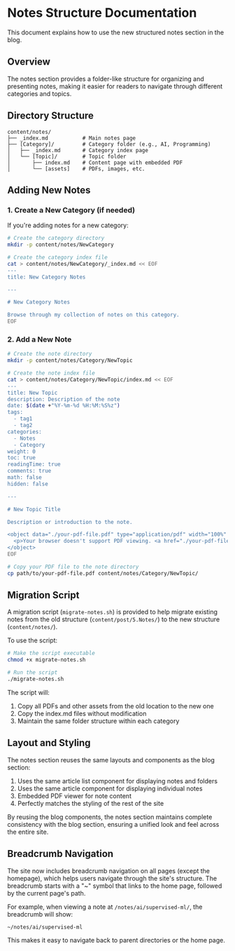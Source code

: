 # Notes Structure Documentation

This document explains how to use the new structured notes section in the blog.

## Overview

The notes section provides a folder-like structure for organizing and presenting notes, making it easier for readers to navigate through different categories and topics.

## Directory Structure

```
content/notes/
├── _index.md           # Main notes page
├── [Category]/         # Category folder (e.g., AI, Programming)
│   ├── _index.md       # Category index page
│   └── [Topic]/        # Topic folder
│       ├── index.md    # Content page with embedded PDF
│       └── [assets]    # PDFs, images, etc.
```

## Adding New Notes

### 1. Create a New Category (if needed)

If you're adding notes for a new category:

```bash
# Create the category directory
mkdir -p content/notes/NewCategory

# Create the category index file
cat > content/notes/NewCategory/_index.md << EOF
---
title: New Category Notes

---

# New Category Notes

Browse through my collection of notes on this category.
EOF
```

### 2. Add a New Note

```bash
# Create the note directory
mkdir -p content/notes/Category/NewTopic

# Create the note index file
cat > content/notes/Category/NewTopic/index.md << EOF
---
title: New Topic
description: Description of the note
date: $(date +"%Y-%m-%d %H:%M:%S%z")
tags:
  - tag1
  - tag2
categories:
  - Notes
  - Category
weight: 0
toc: true
readingTime: true
comments: true
math: false
hidden: false

---

# New Topic Title

Description or introduction to the note.

<object data="./your-pdf-file.pdf" type="application/pdf" width="100%" height="800px">
  <p>Your browser doesn't support PDF viewing. <a href="./your-pdf-file.pdf">Download PDF</a> instead.</p>
</object>
EOF

# Copy your PDF file to the note directory
cp path/to/your-pdf-file.pdf content/notes/Category/NewTopic/
```

## Migration Script

A migration script (`migrate-notes.sh`) is provided to help migrate existing notes from the old structure (`content/post/5.Notes/`) to the new structure (`content/notes/`).

To use the script:

```bash
# Make the script executable
chmod +x migrate-notes.sh

# Run the script
./migrate-notes.sh
```

The script will:
1. Copy all PDFs and other assets from the old location to the new one
2. Copy the index.md files without modification
3. Maintain the same folder structure within each category

## Layout and Styling

The notes section reuses the same layouts and components as the blog section:

1. Uses the same article list component for displaying notes and folders
2. Uses the same article component for displaying individual notes
3. Embedded PDF viewer for note content
4. Perfectly matches the styling of the rest of the site

By reusing the blog components, the notes section maintains complete consistency with the blog section, ensuring a unified look and feel across the entire site.

## Breadcrumb Navigation

The site now includes breadcrumb navigation on all pages (except the homepage), which helps users navigate through the site's structure. The breadcrumb starts with a "~" symbol that links to the home page, followed by the current page's path.

For example, when viewing a note at `/notes/ai/supervised-ml/`, the breadcrumb will show:
```
~/notes/ai/supervised-ml
```

This makes it easy to navigate back to parent directories or the home page.
